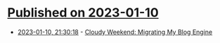 # [Published on 2023-01-10](index.md)

* [2023-01-10, 21:30:18](https://lobste.rs/s/jtpiqt/cloudy_weekend_migrating_my_blog_engine) - [Cloudy Weekend: Migrating My Blog Engine](https://danielbmarkham.com/cloudy-weekend-migrating-my-blog-engine/)
